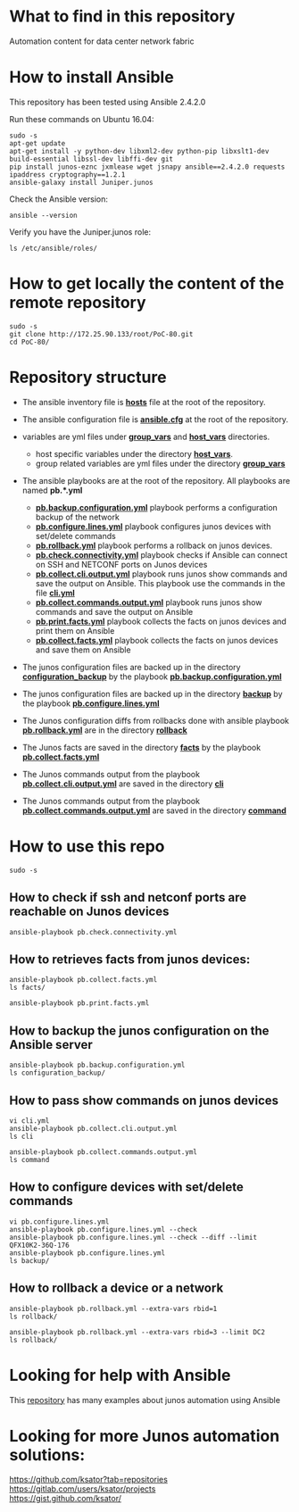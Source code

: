 # What to find in this repository
Automation content for data center network fabric

# How to install Ansible

This repository has been tested using Ansible 2.4.2.0  

Run these commands on Ubuntu 16.04:
```
sudo -s
apt-get update
apt-get install -y python-dev libxml2-dev python-pip libxslt1-dev build-essential libssl-dev libffi-dev git
pip install junos-eznc jxmlease wget jsnapy ansible==2.4.2.0 requests ipaddress cryptography==1.2.1 
ansible-galaxy install Juniper.junos
```
Check the Ansible version:
```
ansible --version
```
Verify you have the Juniper.junos role: 
```
ls /etc/ansible/roles/
```

# How to get locally the content of the remote repository

```
sudo -s
git clone http://172.25.90.133/root/PoC-80.git
cd PoC-80/
```

# Repository structure 

- The ansible inventory file is [**hosts**](http://172.25.90.133/root/PoC-80/blob/master/hosts) file at the root of the repository.    

- The ansible configuration file is [**ansible.cfg**](http://172.25.90.133/root/PoC-80/blob/master/ansible.cfg) at the root of the repository.   

- variables are yml files under [**group_vars**](http://172.25.90.133/root/PoC-80/tree/master/group_vars) and [**host_vars**](http://172.25.90.133/root/PoC-80/tree/master/host_vars) directories.   
  - host specific variables under the directory [**host_vars**](http://172.25.90.133/root/PoC-80/tree/master/host_vars).   
  - group related variables are yml files under the directory [**group_vars**](http://172.25.90.133/root/PoC-80/tree/master/group_vars)

- The ansible playbooks are at the root of the repository. All playbooks are named **pb.*.yml**      
  - [**pb.backup.configuration.yml**](http://172.25.90.133/root/PoC-80/blob/master/pb.backup.configuration.yml) playbook performs a configuration backup of the network
  - [**pb.configure.lines.yml**](http://172.25.90.133/root/PoC-80/blob/master/pb.configure.lines.yml) playbook configures junos devices with set/delete commands
  - [**pb.rollback.yml**](http://172.25.90.133/root/PoC-80/blob/master/pb.rollback.yml) playbook performs a rollback on junos devices.
  - [**pb.check.connectivity.yml**](http://172.25.90.133/root/PoC-80/blob/master/pb.check.connectivity.yml) playbook checks if Ansible can connect on SSH and NETCONF ports on Junos devices
  - [**pb.collect.cli.output.yml**](http://172.25.90.133/root/PoC-80/blob/master/pb.collect.cli.output.yml) playbook runs junos show commands and save the output on Ansible. This playbook use the commands in the file [**cli.yml**](http://172.25.90.133/root/PoC-80/blob/master/cli.yml)
  - [**pb.collect.commands.output.yml**](http://172.25.90.133/root/PoC-80/blob/master/pb.collect.commands.output.yml) playbook runs junos show commands and save the output on Ansible 
  - [**pb.print.facts.yml**](http://172.25.90.133/root/PoC-80/blob/master/pb.print.facts.yml) playbook collects the facts on junos devices and print them on Ansible
  - [**pb.collect.facts.yml**](http://172.25.90.133/root/PoC-80/blob/master/pb.collect.facts.yml) playbook collects the facts on junos devices and save them on Ansible 

- The junos configuration files are backed up in the directory [**configuration_backup**](http://172.25.90.133/root/PoC-80/tree/master/configuration_backup) by the playbook [**pb.backup.configuration.yml**](http://172.25.90.133/root/PoC-80/blob/master/pb.backup.configuration.yml) 

- The junos configuration files are backed up in the directory [**backup**](http://172.25.90.133/root/PoC-80/tree/master/backup) by the playbook [**pb.configure.lines.yml**](http://172.25.90.133/root/PoC-80/blob/master/pb.configure.lines.yml) 

- The Junos configuration diffs from rollbacks done with ansible playbook [**pb.rollback.yml**](http://172.25.90.133/root/PoC-80/blob/master/pb.rollback.yml) are in the directory [**rollback**](http://172.25.90.133/root/PoC-80/tree/master/rollback) 

- The Junos facts are saved in the directory [**facts**](http://172.25.90.133/root/PoC-80/tree/master/facts) by the playbook [**pb.collect.facts.yml**](http://172.25.90.133/root/PoC-80/blob/master/pb.collect.facts.yml) 

- The Junos commands output from the playbook [**pb.collect.cli.output.yml**](http://172.25.90.133/root/PoC-80/blob/master/pb.collect.cli.output.yml) are saved in the directory [**cli**](http://172.25.90.133/root/PoC-80/tree/master/cli)

- The Junos commands output from the playbook [**pb.collect.commands.output.yml**](http://172.25.90.133/root/PoC-80/blob/master/pb.collect.commands.output.yml) are saved in the directory [**command**](http://172.25.90.133/root/PoC-80/tree/master/command)


# How to use this repo

```
sudo -s
```

## How to check if ssh and netconf ports are reachable on Junos devices
```
ansible-playbook pb.check.connectivity.yml
```

## How to retrieves facts from junos devices: 

```
ansible-playbook pb.collect.facts.yml
ls facts/
```
```
ansible-playbook pb.print.facts.yml
```

## How to backup the junos configuration on the Ansible server

```
ansible-playbook pb.backup.configuration.yml
ls configuration_backup/
```

## How to pass show commands on junos devices

```
vi cli.yml
ansible-playbook pb.collect.cli.output.yml
ls cli
```
```
ansible-playbook pb.collect.commands.output.yml
ls command
```

## How to configure devices with set/delete commands
```
vi pb.configure.lines.yml
ansible-playbook pb.configure.lines.yml --check
ansible-playbook pb.configure.lines.yml --check --diff --limit QFX10K2-36Q-176
ansible-playbook pb.configure.lines.yml
ls backup/
```

## How to rollback a device or a network
```
ansible-playbook pb.rollback.yml --extra-vars rbid=1
ls rollback/
```
```
ansible-playbook pb.rollback.yml --extra-vars rbid=3 --limit DC2
ls rollback/
```

# Looking for help with Ansible

This [repository](https://github.com/ksator/ansible-training-for-junos-automation) has many examples about junos automation using Ansible

# Looking for more Junos automation solutions:

https://github.com/ksator?tab=repositories  
https://gitlab.com/users/ksator/projects  
https://gist.github.com/ksator/  

